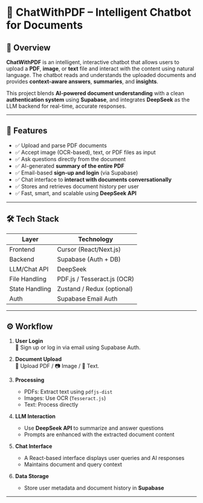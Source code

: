 # 📄 ChatWithPDF – Intelligent Chatbot for Documents

## 🧠 Overview

**ChatWithPDF** is an intelligent, interactive chatbot that allows users to upload a **PDF**, **image**, or **text** file and interact with the content using natural language. The chatbot reads and understands the uploaded documents and provides **context-aware answers**, **summaries**, and **insights**. 

This project blends **AI-powered document understanding** with a clean **authentication system** using **Supabase**, and integrates **DeepSeek** as the LLM backend for real-time, accurate responses.

---

## 🚀 Features

- ✅ Upload and parse PDF documents
- ✅ Accept image (OCR-based), text, or PDF files as input
- ✅ Ask questions directly from the document
- ✅ AI-generated **summary of the entire PDF**
- ✅ Email-based **sign-up and login** (via Supabase)
- ✅ Chat interface to **interact with documents conversationally**
- ✅ Stores and retrieves document history per user
- ✅ Fast, smart, and scalable using **DeepSeek API**

---

## 🛠️ Tech Stack

| Layer           | Technology            |
|----------------|------------------------|
| Frontend       | Cursor (React/Next.js) |
| Backend        | Supabase (Auth + DB)   |
| LLM/Chat API   | DeepSeek               |
| File Handling  | PDF.js / Tesseract.js (OCR) |
| State Handling | Zustand / Redux (optional) |
| Auth           | Supabase Email Auth    |

---

## ⚙️ Workflow

1. **User Login**  
   🔐 Sign up or log in via email using Supabase Auth.

2. **Document Upload**  
   📄 Upload PDF / 📷 Image / 📜 Text.

3. **Processing**  
   - PDFs: Extract text using `pdfjs-dist`
   - Images: Use OCR (`Tesseract.js`)
   - Text: Process directly

4. **LLM Interaction**  
   - Use **DeepSeek API** to summarize and answer questions
   - Prompts are enhanced with the extracted document content

5. **Chat Interface**  
   - A React-based interface displays user queries and AI responses
   - Maintains document and query context

6. **Data Storage**  
   - Store user metadata and document history in **Supabase**

---

